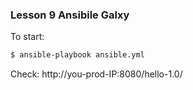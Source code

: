 ### Lesson 9 Ansibile Galxy ###

To start:
```sh
$ ansible-playbook ansible.yml
```

Check: http://you-prod-IP:8080/hello-1.0/

